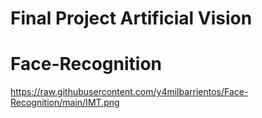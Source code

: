 # Final Project Artificial Vision
# Face-Recognition

https://raw.githubusercontent.com/y4milbarrientos/Face-Recognition/main/IMT.png
